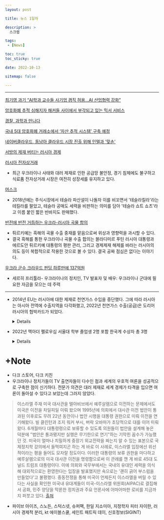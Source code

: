 ```yaml
---
layout: post

title: 뉴스 1일차

description: >
  스크랩

tags:
 - [News]

toc: true
toc_sticky: true

date: 2022-10-13

sitemap: false

---
```

---

[최기영 과기 “AI학과 교수들 사기업 겸직 허용…AI 산업협력 강화”](https://www.donga.com/news/article/all/20191101/98168255/1)

[암호화폐 추적 심해지자 해커들 사이에서 부각되고 있는 믹서 서비스](https://www.boannews.com/media/view.asp?idx=102535)

[경찰, 과학과 만나다](https://biz.chosun.com/topics/topics_social/2021/10/26/3RRMXX5SUBD4RLMH77JRWBBUGQ/)

[국내 5대 암호화폐 거래소에서 ‘자산 추적 시스템’ 구축 예정](http://coinpannews.com/asset-tracking-system-to-be-built-in-koreas-five-major-currency-exchanges/)

[네이버클라우드, 동남아 클라우드 시장 진출 위해 인텔과 '맞손'](https://www.bigkinds.or.kr/v2/news/newsDetailView.do?newsId=01100701.20221013090137001)

[서방의 제재 버티는 러시아 경제](https://builder.hufs.ac.kr/user/indexSub.action?codyMenuSeq=74907182&siteId=ruscis&menuType=T&uId=3&sortChar=A&menuFrame=left&linkUrl=3_1.html&mainFrame=right&dum=dum&boardId=111610651&page=1&command=view&boardSeq=162807972)

[러시아 전자상거래](https://dream.kotra.or.kr/kotranews/cms/news/actionKotraBoardDetail.do?pageNo=2&pagePerCnt=10&SITE_NO=3&MENU_ID=170&CONTENTS_NO=1&bbsGbn=01&bbsSn=243%2C403%2C257%2C254&pNttSn=196447&recordCountPerPage=10&viewType=&pStartDt=&pEndDt=&sSearchVal=&pRegnCd=03&pNatCd=&pKbcCd=&pIndustCd=&pHsCode=&pHsCodeNm=&pHsCdType=&sSearchVal=)
- 최근 우크라이나 사태와 대러 제재로 인한 공급망 불안정, 경기 침체에도 불구하고 식료품 전자상거래 시장은 여전히 성장세를 유지하고 있다. 


[머스크](https://www.yna.co.kr/view/AKR20221013004700075?section=international/all&site=hot_news_view)
- 2018년에는 주식시장에서 테슬라 파산설이 나돌자 이를 비꼬면서 '테슬라킬라'라는 테킬라를 팔았고, 테슬라 공매도 세력을 비판하는 의미를 담아 '테슬라 쇼트 쇼츠'라고 이름 붙인 짧은 반바지도 판매했다.

[반전에 반전 거듭하는 우크라-러시아 곡물 합의](https://www.sisajournal.com/news/articleView.html?idxno=243142)
- 튀르키예는 흑해의 곡물 수출 중재를 맡음으로써 위상과 영향력을 과시할 수 있다.
- 결국 흑해를 통한 우크라이나 곡물 수출 합의는 블라디미르 푸틴 러시아 대통령과 에르도안 튀르키예 대통령의 평판 관리, 그리고 경제제재 해제를 바라는 러시아의 의도 등이 복합적으로 작용한 것으로 볼 수 있다. 결국 공짜 점심은 없다는 이야기다. 

[우크라 군수 크라우드 펀딩 하루만에 137억원](https://www.yna.co.kr/view/AKR20221013040400009?section=international/all&site=hot_news_view)
- 세르히 프리툴라- 우크라이나의 정치인, TV 발표자 및 배우: 우크라이나 군대에 필요한 자금을 모으는 데 주력

---

- 2014년 EU는 러시아에 대한 제재로 천연가스 수입을 중단했다. 그에 따라 러시아는 아시아 전역에 수출지역을 다각화했고, 2022년 천연가스 수출(공급)은 도리어 러시아의 협박카드가 되었다.
    <details markdown="1">

    >유럽연합(EU)은 지난 2014년 러시아의 우크라이나 분쟁 개입과 크림반도 병합 이후, 러시아에 대한 제재를 강화하고 있다. 러시아의 최대 천연가스 수출국은 EU이며, 러시아는 EU의 제재에 대응하여 천연가스 수출지역을 다각화하려고 하고 있다.

    >2014년 EU의 對 러시아 제재 이후, 에너지산업 의존도가 높은 러시아 경제에 러시아의 가장 중요한 수출시장인 EU에서의 제재와 EU 차원에서 진행된 러시아 에너지원에 대한 의존도 감축 정책

    >EU의 제재 이후, 러시아는 돌파구를 마련하기 위해서 중국과 에너지 협력을 강화하고 있다. 러시아의 북극권 천연가스 개발사업인 야말(Yamal) LNG 사업에서, EU 제재로 인해 야말 LNG 사업의 대주주인 노바텍의 자금조달 문제가 발생하였고, 이에 대한 돌파구로 노바텍은 중국개발은행과 중국수출입은행등으로부터 자금 조달 

    ~~동북아시아 국가들과 유럽시장 외에 천연가스 수출시장을 다변화해야 하는 러시아의 이해가 상호 부합하기 때문에 러시아와 동북아시아 국가들 간의 천연가스 협력~~

    ~~중국은 과거 중동 국가에 대한 에너지자원 의존 비중이 높았다. 그리고 중동에서 수입되는 원유와 천연가스는 말라카해협을 통과해서 중국으로 수송되었다. 그러나 말라카 해협이 미국 영향력 아래에 있는 지역이기 때문에 중국은 에너지 안보가 미국으로부터 위협받을 수 있는 상황을 극복하려고 하였다. 이러한 이유로 중국은 미얀마를 가로지르는 파이프라인(중국-미얀마 라인)을 건설하여, 2013년부터 중국은 미얀마를 거쳐서 오는 이 파이프라인을 통해 원유와 천연가스를 공급받기 시작~~ [출처](https://www.emerics.org:446/issueDetail.es?brdctsNo=262453&mid=a10200000000&&search_option=&search_keyword=&search_year=&search_month=&search_tagkeyword=&systemcode=04&search_region=&search_area=1&currentPage=9&pageCnt=10)

    >드미트리 페스코프 러시아 크렘린궁(대통령실) 대변인은 이날 “독일과 영국 등 서방이 대(對)러 제재를 해제할 때까지 노르트스트림-1을 폐쇄할 것”이라며 “다른 기술적 이유는 없으며 현 사태의 책임은 제재를 남발한 서방에 있다”고 밝혔다. [출처](https://www.hankyung.com/finance/article/2022090654721)
  </details>

- 2022년 맥아더 펠로우십 서울대 학부 졸업생 2명 포함 한국계 수상자 총 3명
    <details markdown="1">

    [10년 후 서울대의 위상은 어떻게 될까](https://www.donga.com/news/Opinion/article/all/20221011/115887407/1)

    [서울대 구성원 절반 이상 '향후 10년 위상 하락' 전망](https://www.mk.co.kr/news/society/view/2022/08/739052/)

    [맥아더 펠로우십](https://biz.chosun.com/science-chosun/science/2022/10/13/WOL5ZM4U75EEXOB6PMG4RHEVBM/?utm_source=naver&utm_medium=original&utm_campaign=biz)
    </details>


# +Note
- 다크 스토어, 다크 키친
- 우크라이나 정치가들이 TV 출연자들이 다수인 점과 세계의 우호적 여론을 성공적으로 구축한 점이 신기하다. 전문가 의견은 대러 제재로 세계 경제가 타격을 입으면 여론이 돌아설 수 있다고 보았는데 그러지 않았다.
>이스라엘 주재 미국 대사관을 텔아비브에서 예루살렘으로 이전하는 문제에서도 미국은 이전을 차일피일 미뤄 왔으며 1995년에 의회에서 대사관 이전 법안이 통과된 이후로도 무려 22년 동안이나 법안 시행을 대통령 권한으로 미뤄 이전을 연기해왔다. 빌 클린턴과 조지 워커 부시, 버락 오바마가 초당적으로 대를 이어 미뤄왔다.
6개월마다 대통령령으로 보류할 수 있도록 의원들이 법안을 설계해 놓은 덕분에 "법안은 통과됐지만 실행은 무기한으로 연기"하는 기막힌 꼼수가 가능했던 것. 미국이 얼마나 치밀하게 중장기 외교전략을 짜는지 알 수 있는 표본으로 국제정치학 강의에서 들먹여지곤 하는 게 바로 이 사례로, 이스라엘 입장에선 위선적이라는 평을 들어도 모자랄 정도이다. 이러한 대통령의 보류 권한을 마다하고 예루살렘으로의 미국 대사관 이전을 명령함으로써 이 관례를 깬 게 바로 45대 도널드 트럼프 대통령이다. 이에 의회와 국무부에서는 국내의 유대인 세력을 의식해 대외적으로는 환영한다는 입장을 발표했지만 속으로는 '괜히 긁어 부스럼을 만들었다'고 불평했다.
>중동전쟁을 통해 미국이 언제든지 이스라엘을 버릴 수 있다는 사실을 확인한 미국내 유대계들이 미국-이스라엘 위원회(AIPAC)로 결집해서 공화, 민주 양당을 막론한 정치권과 주요 언론사에 어마어마한 로비를 지금까지 퍼붓고 있다. [출처](https://namu.wiki/w/%ED%8C%8C%EC%9D%B4%EB%B8%8C%20%EC%95%84%EC%9D%B4%EC%A6%88)
- 파이브 아이즈, 스노든, 스턱스넷, 슈퍼팩, 한일 지소미아, 지정학자 피터 자이한, 러시아 경제적 분리, kt 에이블스쿨, 세인트 패트릭 데이, 신호정보(SIGINT)

